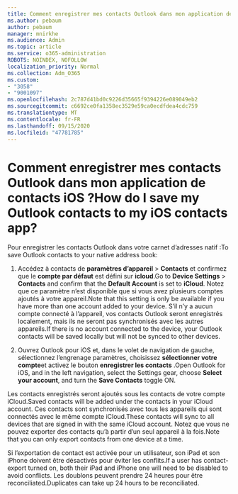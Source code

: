 ```yaml
---
title: Comment enregistrer mes contacts Outlook dans mon application de contacts iOS ?
ms.author: pebaum
author: pebaum
manager: mnirkhe
ms.audience: Admin
ms.topic: article
ms.service: o365-administration
ROBOTS: NOINDEX, NOFOLLOW
localization_priority: Normal
ms.collection: Adm_O365
ms.custom:
- "3058"
- "9001097"
ms.openlocfilehash: 2c787d41bd0c9226d35665f9394226e089049eb2
ms.sourcegitcommit: c6692ce0fa1358ec3529e59ca0ecdfdea4cdc759
ms.translationtype: MT
ms.contentlocale: fr-FR
ms.lasthandoff: 09/15/2020
ms.locfileid: "47781785"
---
```

# <a name="how-do-i-save-my-outlook-contacts-to-my-ios-contacts-app"></a><span data-ttu-id="70c1c-102">Comment enregistrer mes contacts Outlook dans mon application de contacts iOS ?</span><span class="sxs-lookup"><span data-stu-id="70c1c-102">How do I save my Outlook contacts to my iOS contacts app?</span></span>

<span data-ttu-id="70c1c-103">Pour enregistrer les contacts Outlook dans votre carnet d’adresses natif :</span><span class="sxs-lookup"><span data-stu-id="70c1c-103">To save Outlook contacts to your native address book:</span></span>
 
1. <span data-ttu-id="70c1c-104">Accédez à contacts de **paramètres d’appareil**  >  **Contacts** et confirmez que le **compte par défaut** est défini sur **icloud**.</span><span class="sxs-lookup"><span data-stu-id="70c1c-104">Go to **Device Settings** > **Contacts** and confirm that the **Default Account** is set to **iCloud**.</span></span> <span data-ttu-id="70c1c-105">Notez que ce paramètre n’est disponible que si vous avez plusieurs comptes ajoutés à votre appareil.</span><span class="sxs-lookup"><span data-stu-id="70c1c-105">Note that this setting is only be available if you have more than one account added to your device.</span></span> <span data-ttu-id="70c1c-106">S’il n’y a aucun compte connecté à l’appareil, vos contacts Outlook seront enregistrés localement, mais ils ne seront pas synchronisés avec les autres appareils.</span><span class="sxs-lookup"><span data-stu-id="70c1c-106">If there is no account connected to the device, your Outlook contacts will be saved locally but will not be synced to other devices.</span></span>
 
2. <span data-ttu-id="70c1c-107">Ouvrez Outlook pour iOS et, dans le volet de navigation de gauche, sélectionnez l’engrenage paramètres, choisissez **sélectionner votre compte**et activez le bouton **enregistrer les contacts** .</span><span class="sxs-lookup"><span data-stu-id="70c1c-107">Open Outlook for iOS, and in the left navigation, select the Settings gear, choose **Select your account**, and turn the **Save Contacts** toggle ON.</span></span>
 
<span data-ttu-id="70c1c-108">Les contacts enregistrés seront ajoutés sous les contacts de votre compte iCloud.</span><span class="sxs-lookup"><span data-stu-id="70c1c-108">Saved contacts will be added under the contacts in your iCloud account.</span></span> <span data-ttu-id="70c1c-109">Ces contacts sont synchronisés avec tous les appareils qui sont connectés avec le même compte iCloud.</span><span class="sxs-lookup"><span data-stu-id="70c1c-109">These contacts will sync to all devices that are signed in with the same iCloud account.</span></span> <span data-ttu-id="70c1c-110">Notez que vous ne pouvez exporter des contacts qu’à partir d’un seul appareil à la fois.</span><span class="sxs-lookup"><span data-stu-id="70c1c-110">Note that you can only export contacts from one device at a time.</span></span>
 
<span data-ttu-id="70c1c-111">Si l’exportation de contact est activée pour un utilisateur, son iPad et son iPhone doivent être désactivés pour éviter les conflits.</span><span class="sxs-lookup"><span data-stu-id="70c1c-111">If a user has contact-export turned on, both their iPad and iPhone one will need to be disabled to avoid conflicts.</span></span> <span data-ttu-id="70c1c-112">Les doublons peuvent prendre 24 heures pour être reconciliated.</span><span class="sxs-lookup"><span data-stu-id="70c1c-112">Duplicates can take up 24 hours to be reconciliated.</span></span>